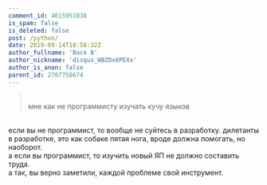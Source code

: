 ```yaml
---
comment_id: 4615951038
is_spam: false
is_deleted: false
post: /python/
date: 2019-09-14T18:58:32Z
author_fullname: 'Вася В'
author_nickname: 'disqus_WBZDx6PEXx'
author_is_anon: false
parent_id: 2707758674
---
```


<blockquote><br>мне как не программисту изучать кучу языков<br></blockquote><p><br>если вы не программист, то вообще не суйтесь в разработку. дилетанты в разработке, это как собаке пятая нога, вроде должна помогать, но наоборот.<br>а если вы программист, то изучить новый ЯП не должно составить труда.<br>а так, вы верно заметили, каждой проблеме свой инструмент.</p>

